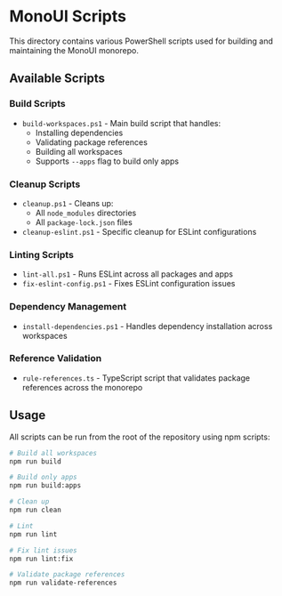 # MonoUI Scripts

This directory contains various PowerShell scripts used for building and maintaining the MonoUI monorepo.

## Available Scripts

### Build Scripts
- `build-workspaces.ps1` - Main build script that handles:
  - Installing dependencies
  - Validating package references
  - Building all workspaces
  - Supports `--apps` flag to build only apps
  
### Cleanup Scripts
- `cleanup.ps1` - Cleans up:
  - All `node_modules` directories
  - All `package-lock.json` files
- `cleanup-eslint.ps1` - Specific cleanup for ESLint configurations

### Linting Scripts
- `lint-all.ps1` - Runs ESLint across all packages and apps
- `fix-eslint-config.ps1` - Fixes ESLint configuration issues

### Dependency Management
- `install-dependencies.ps1` - Handles dependency installation across workspaces

### Reference Validation
- `rule-references.ts` - TypeScript script that validates package references across the monorepo

## Usage

All scripts can be run from the root of the repository using npm scripts:

```bash
# Build all workspaces
npm run build

# Build only apps
npm run build:apps

# Clean up
npm run clean

# Lint
npm run lint

# Fix lint issues
npm run lint:fix

# Validate package references
npm run validate-references
```
